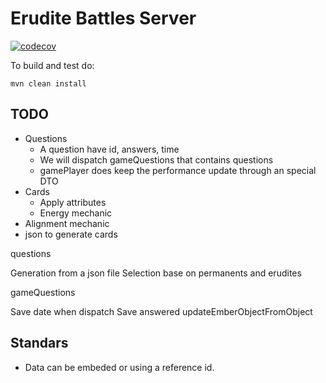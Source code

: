 # Erudite Battles Server

[![codecov](https://codecov.io/gh/Rastikko/erudite-battles-server/branch/master/graph/badge.svg?token=op7alomaAC)](https://codecov.io/gh/Rastikko/erudite-battles-server)

To build and test do:

```shell
mvn clean install
```

## TODO

 - Questions
    - A question have id, answers, time
    - We will dispatch gameQuestions that contains questions
    - gamePlayer does keep the performance update through an special DTO
 - Cards
    - Apply attributes
    - Energy mechanic
 - Alignment mechanic
 - json to generate cards
 
 questions
 
 Generation from a json file
 Selection base on permanents and erudites
 
 gameQuestions
 
 Save date when dispatch
 Save answered updateEmberObjectFromObject
 
 ## Standars
 
  - Data can be embeded or using a reference id.
  
  
  